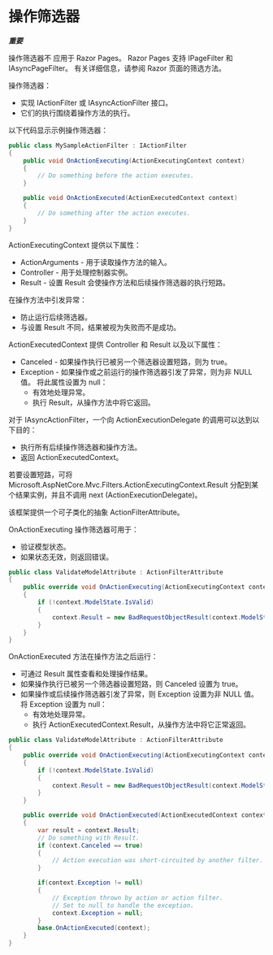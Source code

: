 # 操作筛选器
 
***重要***

操作筛选器不 应用于 Razor Pages。 Razor Pages 支持 IPageFilter 和 IAsyncPageFilter。 有关详细信息，请参阅 Razor 页面的筛选方法。

操作筛选器：

- 实现 IActionFilter 或 IAsyncActionFilter 接口。
- 它们的执行围绕着操作方法的执行。

以下代码显示示例操作筛选器：

```C#
public class MySampleActionFilter : IActionFilter
{
    public void OnActionExecuting(ActionExecutingContext context)
    {
        // Do something before the action executes.
    }

    public void OnActionExecuted(ActionExecutedContext context)
    {
        // Do something after the action executes.
    }
}
```

ActionExecutingContext 提供以下属性：

- ActionArguments - 用于读取操作方法的输入。
- Controller - 用于处理控制器实例。
- Result - 设置 Result 会使操作方法和后续操作筛选器的执行短路。

在操作方法中引发异常：

- 防止运行后续筛选器。
- 与设置 Result 不同，结果被视为失败而不是成功。

ActionExecutedContext 提供 Controller 和 Result 以及以下属性：

- Canceled - 如果操作执行已被另一个筛选器设置短路，则为 true。
- Exception - 如果操作或之前运行的操作筛选器引发了异常，则为非 NULL 值。 将此属性设置为 null：
  - 有效地处理异常。
  - 执行 Result，从操作方法中将它返回。

对于 IAsyncActionFilter，一个向 ActionExecutionDelegate 的调用可以达到以下目的：

- 执行所有后续操作筛选器和操作方法。
- 返回 ActionExecutedContext。

若要设置短路，可将 Microsoft.AspNetCore.Mvc.Filters.ActionExecutingContext.Result 分配到某个结果实例，并且不调用 next (ActionExecutionDelegate)。

该框架提供一个可子类化的抽象 ActionFilterAttribute。

OnActionExecuting 操作筛选器可用于：

- 验证模型状态。
- 如果状态无效，则返回错误。

```C#
public class ValidateModelAttribute : ActionFilterAttribute
{
    public override void OnActionExecuting(ActionExecutingContext context)
    {
        if (!context.ModelState.IsValid)
        {
            context.Result = new BadRequestObjectResult(context.ModelState);
        }
    }
}
```

OnActionExecuted 方法在操作方法之后运行：

- 可通过 Result 属性查看和处理操作结果。
- 如果操作执行已被另一个筛选器设置短路，则 Canceled 设置为 true。
- 如果操作或后续操作筛选器引发了异常，则 Exception 设置为非 NULL 值。 将 Exception 设置为 null：
  - 有效地处理异常。
  - 执行 ActionExecutedContext.Result，从操作方法中将它正常返回。

```C#
public class ValidateModelAttribute : ActionFilterAttribute
{
    public override void OnActionExecuting(ActionExecutingContext context)
    {
        if (!context.ModelState.IsValid)
        {
            context.Result = new BadRequestObjectResult(context.ModelState);
        }
    }

    public override void OnActionExecuted(ActionExecutedContext context)
    {
        var result = context.Result;
        // Do something with Result.
        if (context.Canceled == true)
        {
            // Action execution was short-circuited by another filter.
        }

        if(context.Exception != null)
        {
            // Exception thrown by action or action filter.
            // Set to null to handle the exception.
            context.Exception = null;
        }
        base.OnActionExecuted(context);
    }
}
```

